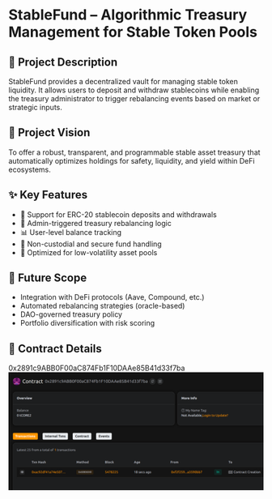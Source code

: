 # StableFund – Algorithmic Treasury Management for Stable Token Pools

## 📄 Project Description

StableFund provides a decentralized vault for managing stable token liquidity. It allows users to deposit and withdraw stablecoins while enabling the treasury administrator to trigger rebalancing events based on market or strategic inputs.

## 🎯 Project Vision

To offer a robust, transparent, and programmable stable asset treasury that automatically optimizes holdings for safety, liquidity, and yield within DeFi ecosystems.

## ✨ Key Features

- 💼 Support for ERC-20 stablecoin deposits and withdrawals
- 🧠 Admin-triggered treasury rebalancing logic
- 📊 User-level balance tracking
- 🔐 Non-custodial and secure fund handling
- 💎 Optimized for low-volatility asset pools

## 🔮 Future Scope

- Integration with DeFi protocols (Aave, Compound, etc.)
- Automated rebalancing strategies (oracle-based)
- DAO-governed treasury policy
- Portfolio diversification with risk scoring

## 📜 Contract Details
0x2891c9ABB0F00aC874Fb1F10DAAe85B41d33f7ba
![alt text](image.png)